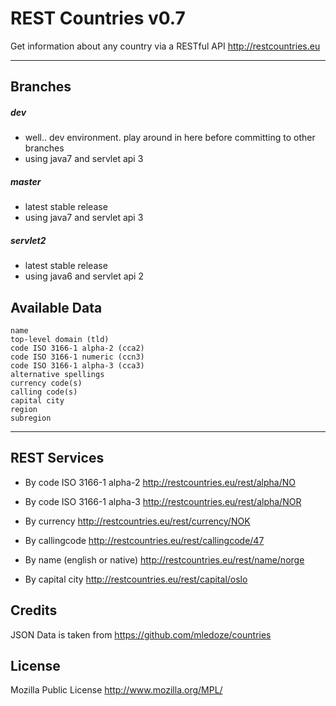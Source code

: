 REST Countries v0.7
=====================

Get information about any country via a RESTful API http://restcountries.eu

----------

Branches
---------
##### dev
* well.. dev environment. play around in here before committing to other branches<br />
* using java7 and servlet api 3

##### master
* latest stable release
* using java7 and servlet api 3

##### servlet2
* latest stable release
* using java6 and servlet api 2

Available Data
---------

    name
    top-level domain (tld)
    code ISO 3166-1 alpha-2 (cca2)
    code ISO 3166-1 numeric (ccn3)
    code ISO 3166-1 alpha-3 (cca3)
    alternative spellings
    currency code(s)
    calling code(s)
    capital city
    region
    subregion
----------

REST Services
---------
- By code ISO 3166-1 alpha-2 http://restcountries.eu/rest/alpha/NO

- By code ISO 3166-1 alpha-3 http://restcountries.eu/rest/alpha/NOR

- By currency http://restcountries.eu/rest/currency/NOK

- By callingcode http://restcountries.eu/rest/callingcode/47

- By name (english or native) http://restcountries.eu/rest/name/norge

- By capital city http://restcountries.eu/rest/capital/oslo

Credits
---------
JSON Data is taken from https://github.com/mledoze/countries

License
---------
Mozilla Public License http://www.mozilla.org/MPL/

